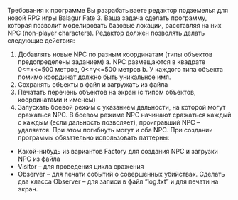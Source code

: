 Требования к программе
Вы разрабатываете редактор подземелья для новой RPG игры Balagur Fate 3. Ваша задача сделать
программу, которая позволит моделировать базовые локации, расставляя на них NPC (non-player
characters).
Редактор должен позволять делать следующие действия:
1. Добавлять новые NPC по разным координатам (типы объектов предопределены заданием)
a. NPC размещаются в квадрате 0<=x<=500 метров, 0<=y<=500 метров
b. У каждого типа объекта помимо координат должно быть уникальное имя.
2. Сохранять объекты в файл и загружать из файла
3. Печатать перечень объектов на экран (с типом объектов, координатами и именем)
4. Запускать боевой режим с указанием дальности, на которой могут сражаться NPC. В
боевом режиме NPC начинают сражаться каждый с каждым (если дальность позволяет),
проигравший NPC – удаляется. При этом погибнуть могут и оба NPC.
При создании программы обязательно использовать паттерны:
- Какой-нибудь из вариантов Factory для создания NPC и загрузки NPC из файла
- Visitor – для проведения цикла сражения
- Observer – для печати событий о совершенных убийствах. Сделать два класса Observer – для
записи в файл “log.txt” и для печати на экран.
